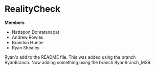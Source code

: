 # RealityCheck

**Members**
* Nattapon Donratanapat
* Andrew Rowles
* Brandon Hunter
* Ryan Shealey

Ryan's add to the README file. This was added using the branch RyanBranch.
Now adding something using the branch RyanBranch_MS9.